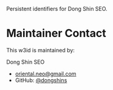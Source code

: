 Persistent identifiers for Dong Shin SEO. 

# Maintainer Contact

This w3id is maintained by:

Dong Shin SEO 
* oriental.neo@gmail.com  
* GitHub: [@dongshins](https://github.com/dongshins)
